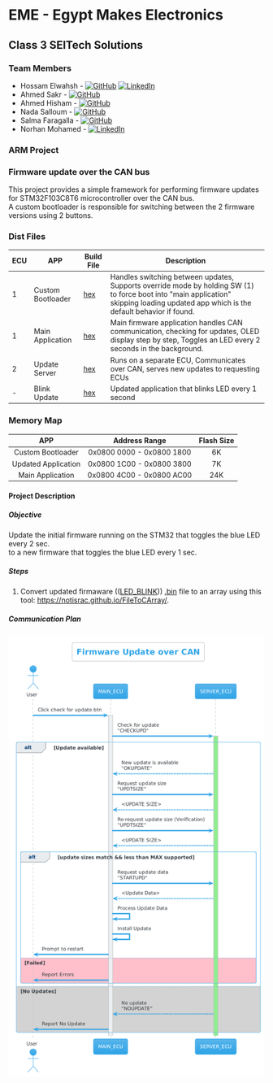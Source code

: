 # EME - Egypt Makes Electronics

## Class 3 SEITech Solutions

### Team Members
- Hossam Elwahsh - [![GitHub](https://img.shields.io/badge/github-%23121011.svg?style=flat&logo=github&logoColor=white)](https://github.com/HossamElwahsh) [![LinkedIn](https://img.shields.io/badge/linkedin-%230077B5.svg?style=flat&logo=linkedin&logoColor=white)](https://www.linkedin.com/in/hossam-elwahsh/)
- Ahmed Sakr - [![GitHub](https://img.shields.io/badge/github-%23121011.svg?style=flat&logo=github&logoColor=white)](https://github.com/Ahmeddsakrrr)
- Ahmed Hisham - [![GitHub](https://img.shields.io/badge/github-%23121011.svg?style=flat&logo=github&logoColor=white)](https://github.com/ahmedhish)
- Nada Salloum - [![GitHub](https://img.shields.io/badge/github-%23121011.svg?style=flat&logo=github&logoColor=white)](https://github.com/nadasalloum)
- Salma Faragalla - [![GitHub](https://img.shields.io/badge/github-%23121011.svg?style=flat&logo=github&logoColor=white)](https://github.com/SalmaFaragalla)
- Norhan Mohamed - [![LinkedIn](https://img.shields.io/badge/linkedin-%230077B5.svg?style=flat&logo=linkedin&logoColor=white)](https://www.linkedin.com/in/norhan-mohamed-60b414213)
### ARM Project
### Firmware update over the CAN bus 
This project provides a simple framework for performing firmware updates for STM32F103C8T6 microcontroller over the CAN bus.<br />
A custom bootloader is responsible for switching between the 2 firmware versions using 2 buttons.

### Dist Files

| ECU | APP               | Build File                           | Description                                                                                                                                                                            |
|-----|-------------------|--------------------------------------|----------------------------------------------------------------------------------------------------------------------------------------------------------------------------------------|
| 1   | Custom Bootloader | [hex](dist/custom_bootloader.hex)    | Handles switching between updates, Supports override mode by holding SW (1) to force boot into "main application" skipping loading updated app which is the default behavior if found. |
| 1   | Main Application  | [hex](dist/firmware_application.hex) | Main firmware application handles CAN communication, checking for updates, OLED display step by step, Toggles an LED every 2 seconds in the background.                                |
| 2   | Update Server     | [hex](dist/update_server.hex)        | Runs on a separate ECU, Communicates over CAN, serves new updates to requesting ECUs                                                                                                   |
| -   | Blink Update      | [hex](dist/LED_BLINK.hex)            | Updated application that blinks LED every 1 second                                                                                                                                     |

### Memory Map 
|          APP        |        Address Range       | Flash Size |
|:-:                  |:-:                         |:-:         |
| Custom Bootloader   | 0x0800 0000 - 0x0800 1800  |     6K     |
| Updated Application | 0x0800 1C00 - 0x0800 3800  |     7K     |
| Main Application    | 0x0800 4C00 - 0x0800 AC00  |     24K    |


#### Project Description
##### Objective
Update the initial firmware running on the STM32 that toggles the blue LED every 2 sec.<br />
to a new firmware that toggles the blue LED every 1 sec.
##### Steps
1. Convert updated firmaware (([LED_BLINK](https://github.com/HossamElwahsh/firmware_flash_using_can_with_custom_bootloader/tree/main/LED_BLINK))) [.bin](https://github.com/HossamElwahsh/firmware_flash_using_can_with_custom_bootloader/blob/main/LED_BLINK/Debug/LED_BLINK.bin) file to an array 
using this tool: https://notisrac.github.io/FileToCArray/.


##### Communication Plan
![CAN_COMM](dist/comm_sequence-Firmware_Update_over_CAN.png)

